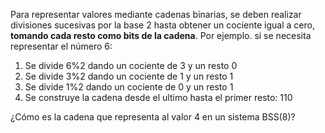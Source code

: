 Para representar valores mediante cadenas binarias, se deben realizar divisiones sucesivas por la base 2 hasta obtener un cociente igual a cero, **tomando cada resto como bits de la cadena**. Por ejemplo. si se necesita representar el número 6:
1. Se divide 6%2 dando un cociente de 3 y un resto 0
2. Se divide 3%2 dando un cociente de 1 y un resto 1
3. Se divide 1%2 dando un cociente de 0 y un resto 1
4. Se construye la cadena desde el ultimo hasta el primer resto: 110


¿Cómo es la cadena que representa al valor 4 en un sistema BSS(8)?
